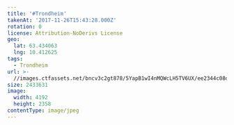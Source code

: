 ```yaml
---
title: '#Trondheim'
takenAt: '2017-11-26T15:43:28.000Z'
rotation: 0
license: Attribution-NoDerivs License
geo:
  lat: 63.434063
  lng: 10.412625
tags:
  - Trondheim
url: >-
  //images.ctfassets.net/bncv3c2gt878/5YapB1wI4nMQWcLH5TV6UX/ee2344c08d528b91941fbd61f907e95a/trondheim_37940460654_o
size: 2433631
image:
  width: 4192
  height: 2358
contentType: image/jpeg
---
```


